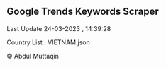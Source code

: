 

## Google Trends Keywords Scraper 
 
Last Update 24-03-2023 , 14:39:28

Country List :
VIETNAM.json



© Abdul Muttaqin 
